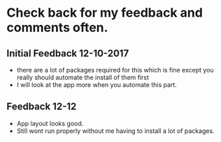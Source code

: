 # Check back for my feedback and comments often. 


## Initial Feedback 12-10-2017

- there are a lot of packages required for this which is fine except you really should automate the install of them first
- I will look at the app more when you automate this part. 



## Feedback 12-12

- App layout looks good. 
- Still wont run properly without me having to install a lot of packages. 
